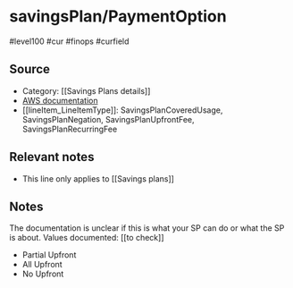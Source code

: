 # savingsPlan/PaymentOption

#level100 #cur #finops #curfield

## Source
- Category: [[Savings Plans details]]
- [AWS documentation](https://docs.aws.amazon.com/cur/latest/userguide/savingsplans-columns.html#sp-P)
- [[lineItem_LineItemType]]: SavingsPlanCoveredUsage, SavingsPlanNegation, SavingsPlanUpfrontFee, SavingsPlanRecurringFee

## Relevant notes
- This line only applies to  [[Savings plans]]

## Notes
The documentation is unclear if this is what your SP can do or what the SP is about. 
Values documented: [[to check]] 
- Partial Upfront
- All Upfront
- No Upfront